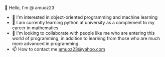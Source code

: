 👋 Hello, I'm @ amuoz23
- 👀 I'm interested in object-oriented programming and machine learning
- 🌱 I am currently learning python at university as a complement to my career in mathematics
- 💞️ I'm looking to collaborate with people like me who are entering this world of programming, in addition to learning from those who are much more advanced in programming.
- 📫 How to contact me amuoz23@yahoo.com

<!---
amuoz23/amuoz23 is a ✨ special ✨ repository because its `README.md` (this file) appears on its GitHub profile.
You can click the Preview link to see the changes.
---> 
